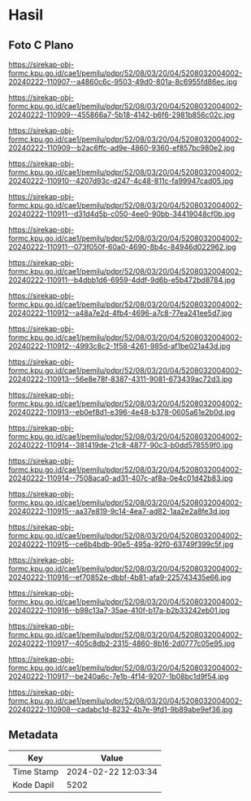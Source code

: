 # Hasil

## Foto C Plano

https://sirekap-obj-formc.kpu.go.id/cae1/pemilu/pdpr/52/08/03/20/04/5208032004002-20240222-110907--a4860c6c-9503-49d0-801a-8c6955fd86ec.jpg

https://sirekap-obj-formc.kpu.go.id/cae1/pemilu/pdpr/52/08/03/20/04/5208032004002-20240222-110909--455866a7-5b18-4142-b6f6-2981b856c02c.jpg

https://sirekap-obj-formc.kpu.go.id/cae1/pemilu/pdpr/52/08/03/20/04/5208032004002-20240222-110909--b2ac6ffc-ad9e-4860-9360-ef857bc980e2.jpg

https://sirekap-obj-formc.kpu.go.id/cae1/pemilu/pdpr/52/08/03/20/04/5208032004002-20240222-110910--4207d93c-d247-4c48-811c-fa99947cad05.jpg

https://sirekap-obj-formc.kpu.go.id/cae1/pemilu/pdpr/52/08/03/20/04/5208032004002-20240222-110911--d31d4d5b-c050-4ee0-90bb-34419048cf0b.jpg

https://sirekap-obj-formc.kpu.go.id/cae1/pemilu/pdpr/52/08/03/20/04/5208032004002-20240222-110911--073f050f-60a0-4690-8b4c-84946d022962.jpg

https://sirekap-obj-formc.kpu.go.id/cae1/pemilu/pdpr/52/08/03/20/04/5208032004002-20240222-110911--b4dbb1d6-6959-4ddf-9d6b-e5b472bd8784.jpg

https://sirekap-obj-formc.kpu.go.id/cae1/pemilu/pdpr/52/08/03/20/04/5208032004002-20240222-110912--a48a7e2d-4fb4-4696-a7c8-77ea241ee5d7.jpg

https://sirekap-obj-formc.kpu.go.id/cae1/pemilu/pdpr/52/08/03/20/04/5208032004002-20240222-110912--4993c8c2-1f58-4261-985d-af1be021a43d.jpg

https://sirekap-obj-formc.kpu.go.id/cae1/pemilu/pdpr/52/08/03/20/04/5208032004002-20240222-110913--56e8e78f-8387-4311-9081-673439ac72d3.jpg

https://sirekap-obj-formc.kpu.go.id/cae1/pemilu/pdpr/52/08/03/20/04/5208032004002-20240222-110913--eb0ef8d1-e396-4e48-b378-0605a61e2b0d.jpg

https://sirekap-obj-formc.kpu.go.id/cae1/pemilu/pdpr/52/08/03/20/04/5208032004002-20240222-110914--381419de-21c8-4877-90c3-b0dd578559f0.jpg

https://sirekap-obj-formc.kpu.go.id/cae1/pemilu/pdpr/52/08/03/20/04/5208032004002-20240222-110914--7508aca0-ad31-407c-af8a-0e4c01d42b83.jpg

https://sirekap-obj-formc.kpu.go.id/cae1/pemilu/pdpr/52/08/03/20/04/5208032004002-20240222-110915--aa37e819-9c14-4ea7-ad82-1aa2e2a8fe3d.jpg

https://sirekap-obj-formc.kpu.go.id/cae1/pemilu/pdpr/52/08/03/20/04/5208032004002-20240222-110915--ce6b4bdb-90e5-495a-92f0-63749f399c5f.jpg

https://sirekap-obj-formc.kpu.go.id/cae1/pemilu/pdpr/52/08/03/20/04/5208032004002-20240222-110916--ef70852e-dbbf-4b81-afa9-225743435e66.jpg

https://sirekap-obj-formc.kpu.go.id/cae1/pemilu/pdpr/52/08/03/20/04/5208032004002-20240222-110916--b98c13a7-35ae-410f-b17a-b2b33242eb01.jpg

https://sirekap-obj-formc.kpu.go.id/cae1/pemilu/pdpr/52/08/03/20/04/5208032004002-20240222-110917--405c8db2-2315-4860-8b16-2d0777c05e95.jpg

https://sirekap-obj-formc.kpu.go.id/cae1/pemilu/pdpr/52/08/03/20/04/5208032004002-20240222-110917--be240a6c-7e1b-4f14-9207-1b08bc1d9f54.jpg

https://sirekap-obj-formc.kpu.go.id/cae1/pemilu/pdpr/52/08/03/20/04/5208032004002-20240222-110908--cadabc1d-8232-4b7e-9fd1-9b89abe9ef36.jpg


## Metadata

| Key        | Value               |
| ---------- | ------------------- |
| Time Stamp | 2024-02-22 12:03:34 |
| Kode Dapil | 5202                |



